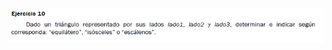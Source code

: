 ![](https://github.com/Alexix87/practicaLogica/blob/master/ejerciciosIniciales/ejercicio_10/ejercicio_10.png)